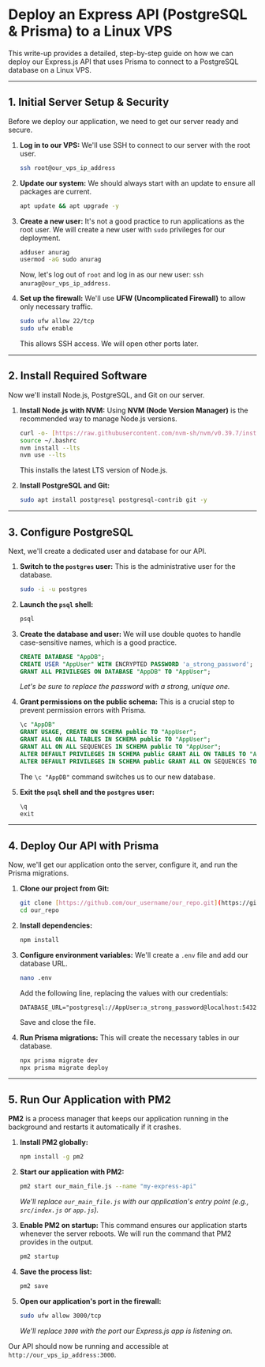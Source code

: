# Deploy an Express API (PostgreSQL & Prisma) to a Linux VPS

This write-up provides a detailed, step-by-step guide on how we can deploy our Express.js API that uses Prisma to connect to a PostgreSQL database on a Linux VPS.

---

## 1. Initial Server Setup & Security

Before we deploy our application, we need to get our server ready and secure.

1.  **Log in to our VPS:** We'll use SSH to connect to our server with the root user.

    ```bash
    ssh root@our_vps_ip_address
    ```

2.  **Update our system:** We should always start with an update to ensure all packages are current.

    ```bash
    apt update && apt upgrade -y
    ```

3.  **Create a new user:** It's not a good practice to run applications as the root user. We will create a new user with `sudo` privileges for our deployment.

    ```bash
    adduser anurag
    usermod -aG sudo anurag
    ```

    Now, let's log out of `root` and log in as our new user: `ssh anurag@our_vps_ip_address`.

4.  **Set up the firewall:** We'll use **UFW (Uncomplicated Firewall)** to allow only necessary traffic.
    ```bash
    sudo ufw allow 22/tcp
    sudo ufw enable
    ```
    This allows SSH access. We will open other ports later.

---

## 2. Install Required Software

Now we'll install Node.js, PostgreSQL, and Git on our server.

1.  **Install Node.js with NVM:** Using **NVM (Node Version Manager)** is the recommended way to manage Node.js versions.

    ```bash
    curl -o- [https://raw.githubusercontent.com/nvm-sh/nvm/v0.39.7/install.sh](https://raw.githubusercontent.com/nvm-sh/nvm/v0.39.7/install.sh) | bash
    source ~/.bashrc
    nvm install --lts
    nvm use --lts
    ```

    This installs the latest LTS version of Node.js.

2.  **Install PostgreSQL and Git:**
    ```bash
    sudo apt install postgresql postgresql-contrib git -y
    ```

---

## 3. Configure PostgreSQL

Next, we'll create a dedicated user and database for our API.

1.  **Switch to the `postgres` user:** This is the administrative user for the database.

    ```bash
    sudo -i -u postgres
    ```

2.  **Launch the `psql` shell:**

    ```bash
    psql
    ```

3.  **Create the database and user:** We will use double quotes to handle case-sensitive names, which is a good practice.

    ```sql
    CREATE DATABASE "AppDB";
    CREATE USER "AppUser" WITH ENCRYPTED PASSWORD 'a_strong_password';
    GRANT ALL PRIVILEGES ON DATABASE "AppDB" TO "AppUser";
    ```

    _Let's be sure to replace the password with a strong, unique one._

4.  **Grant permissions on the public schema:** This is a crucial step to prevent permission errors with Prisma.

    ```sql
    \c "AppDB"
    GRANT USAGE, CREATE ON SCHEMA public TO "AppUser";
    GRANT ALL ON ALL TABLES IN SCHEMA public TO "AppUser";
    GRANT ALL ON ALL SEQUENCES IN SCHEMA public TO "AppUser";
    ALTER DEFAULT PRIVILEGES IN SCHEMA public GRANT ALL ON TABLES TO "AppUser";
    ALTER DEFAULT PRIVILEGES IN SCHEMA public GRANT ALL ON SEQUENCES TO "AppUser";
    ```

    The `\c "AppDB"` command switches us to our new database.

5.  **Exit the `psql` shell and the `postgres` user:**
    ```sql
    \q
    exit
    ```

---

## 4. Deploy Our API with Prisma

Now, we'll get our application onto the server, configure it, and run the Prisma migrations.

1.  **Clone our project from Git:**

    ```bash
    git clone [https://github.com/our_username/our_repo.git](https://github.com/our_username/our_repo.git)
    cd our_repo
    ```

2.  **Install dependencies:**

    ```bash
    npm install
    ```

3.  **Configure environment variables:** We'll create a `.env` file and add our database URL.

    ```bash
    nano .env
    ```

    Add the following line, replacing the values with our credentials:

    ```
    DATABASE_URL="postgresql://AppUser:a_strong_password@localhost:5432/AppDB"
    ```

    Save and close the file.

4.  **Run Prisma migrations:** This will create the necessary tables in our database.
    ```bash
    npx prisma migrate dev
    npx prisma migrate deploy
    ```

---

## 5. Run Our Application with PM2

**PM2** is a process manager that keeps our application running in the background and restarts it automatically if it crashes.

1.  **Install PM2 globally:**

    ```bash
    npm install -g pm2
    ```

2.  **Start our application with PM2:**

    ```bash
    pm2 start our_main_file.js --name "my-express-api"
    ```

    _We'll replace `our_main_file.js` with our application's entry point (e.g., `src/index.js` or `app.js`)._

3.  **Enable PM2 on startup:** This command ensures our application starts whenever the server reboots. We will run the command that PM2 provides in the output.

    ```bash
    pm2 startup
    ```

4.  **Save the process list:**

    ```bash
    pm2 save
    ```

5.  **Open our application's port in the firewall:**
    ```bash
    sudo ufw allow 3000/tcp
    ```
    _We'll replace `3000` with the port our Express.js app is listening on._

Our API should now be running and accessible at `http://our_vps_ip_address:3000`.
